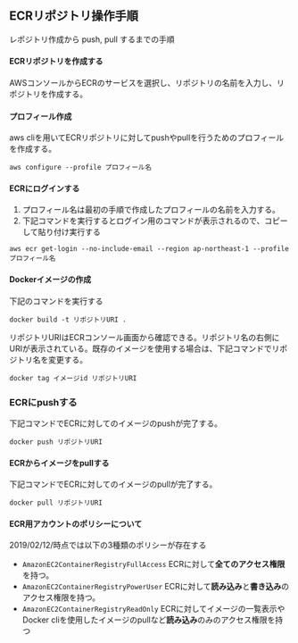 ## ECRリポジトリ操作手順
レポジトリ作成から push, pull するまでの手順

#### ECRリポジトリを作成する
AWSコンソールからECRのサービスを選択し、リポジトリの名前を入力し、リポジトリを作成する。

#### プロフィール作成
aws cliを用いてECRリポジトリに対してpushやpullを行うためのプロフィールを作成する。
```
aws configure --profile プロフィール名
```

#### ECRにログインする
1. プロフィール名は最初の手順で作成したプロフィールの名前を入力する。
1. 下記コマンドを実行するとログイン用のコマンドが表示されるので、コピーして貼り付け実行する

```
aws ecr get-login --no-include-email --region ap-northeast-1 --profile プロフィール名
```

#### Dockerイメージの作成
下記のコマンドを実行する

```
docker build -t リポジトリURI .
```

リポジトリURIはECRコンソール画面から確認できる。リポジトリ名の右側にURIが表示されている。既存のイメージを使用する場合は、下記コマンドでリポジトリ名を変更する。

```
docker tag イメージid リポジトリURI
```


### ECRにpushする
下記コマンドでECRに対してのイメージのpushが完了する。

```
docker push リポジトリURI
```

#### ECRからイメージをpullする
下記コマンドでECRに対してのイメージのpullが完了する。

```
docker pull リポジトリURI
```

#### ECR用アカウントのポリシーについて
2019/02/12/時点では以下の3種類のポリシーが存在する
- `AmazonEC2ContainerRegistryFullAccess` ECRに対して**全てのアクセス権限**を持つ。
- `AmazonEC2ContainerRegistryPowerUser` ECRに対して**読み込み**と**書き込み**のアクセス権限を持つ。
- `AmazonEC2ContainerRegistryReadOnly` ECRに対してイメージの一覧表示やDocker cliを使用したイメージのpullなど**読み込み**のみのアクセス権限を持つ
